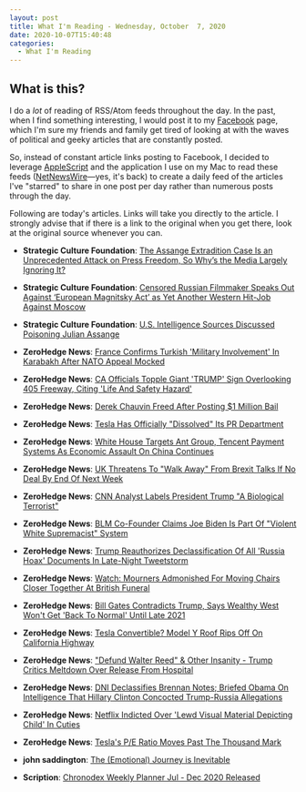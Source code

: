```yaml
---
layout: post
title: What I'm Reading - Wednesday, October  7, 2020
date: 2020-10-07T15:40:48
categories:
  - What I'm Reading
---
```


## What is this?

I do a _lot_ of reading of RSS/Atom feeds throughout the day. In the past, when I find something interesting, I would post it to my [Facebook](https://facebook.com/stevenwatsonbuehler) page, which I'm sure my friends and family get tired of looking at with the waves of political and geeky articles that are constantly posted.

So, instead of constant article links posting to Facebook, I decided to leverage [AppleScript](https://developer.apple.com/library/content/documentation/AppleScript/Conceptual/AppleScriptX/AppleScriptX.html) and the application I use on my Mac to read these feeds ([NetNewsWire](https://ranchero.com/netnewswire/)&mdash;yes, it's back) to create a daily feed of the articles I've "starred" to share in one post per day rather than numerous posts through the day.

Following are today's articles. Links will take you directly to the article. I strongly advise that if there is a link to the original when you get there, look at the original source whenever you can.

* **Strategic Culture Foundation**: [The Assange Extradition Case Is an Unprecedented Attack on Press Freedom, So Why’s the Media Largely Ignoring It?](https://www.strategic-culture.org/news/2020/10/06/the-assange-extradition-case-is-an-unprecedented-attack-on-press-freedom-so-whys-the-media-largely-ignoring-it/)

* **Strategic Culture Foundation**: [Censored Russian Filmmaker Speaks Out Against ‘European Magnitsky Act’ as Yet Another Western Hit-Job Against Moscow](https://www.strategic-culture.org/news/2020/10/05/censored-russian-filmmaker-speaks-out-against-european-magnitsky-act-as-yet-another-western-hit-job-against-moscow/)

* **Strategic Culture Foundation**: [U.S. Intelligence Sources Discussed Poisoning Julian Assange](https://www.strategic-culture.org/news/2020/10/02/u-s-intelligence-sources-discussed-poisoning-julian-assange/)

* **ZeroHedge News**: [France Confirms Turkish 'Military Involvement' In Karabakh After NATO Appeal Mocked](https://www.zerohedge.com/geopolitical/france-confirms-turkish-military-involvement-karabakh-after-nato-mocked-asking-ankara)

* **ZeroHedge News**: [CA Officials Topple Giant 'TRUMP' Sign Overlooking 405 Freeway, Citing 'Life And Safety Hazard'](https://www.zerohedge.com/political/ca-officials-topple-giant-trump-sign-overlooking-405-freeway-citing-life-and-safety)

* **ZeroHedge News**: [Derek Chauvin Freed After Posting $1 Million Bail](https://www.zerohedge.com/political/derek-chauvin-freed-after-posting-1-million-bail)

* **ZeroHedge News**: [Tesla Has Officially \"Dissolved\" Its PR Department](https://www.zerohedge.com/technology/tesla-has-officially-dissolved-its-pr-department)

* **ZeroHedge News**: [White House Targets Ant Group, Tencent Payment Systems As Economic Assault On China Continues](https://www.zerohedge.com/markets/white-house-targets-ant-group-tencent-payment-systems-economic-assault-china-continues)

* **ZeroHedge News**: [UK Threatens To \"Walk Away\" From Brexit Talks If No Deal By End Of Next Week](https://www.zerohedge.com/geopolitical/uk-threatens-walk-away-brexit-talks-if-no-deal-end-next-week)

* **ZeroHedge News**: [CNN Analyst Labels President Trump \"A Biological Terrorist\"](https://www.zerohedge.com/political/cnn-analyst-labels-president-trump-biological-terrorist)

* **ZeroHedge News**: [BLM Co-Founder Claims Joe Biden Is Part Of \"Violent White Supremacist\" System](https://www.zerohedge.com/political/blm-co-founder-claims-joe-biden-part-violent-white-supremacist-system)

* **ZeroHedge News**: [Trump Reauthorizes Declassification Of All 'Russia Hoax' Documents In Late-Night Tweetstorm](https://www.zerohedge.com/political/trump-reauthorizes-declassification-all-russia-hoax-documents-late-night-tweetstorm)

* **ZeroHedge News**: [Watch: Mourners Admonished For Moving Chairs Closer Together At British Funeral](https://www.zerohedge.com/political/watch-mourners-admonished-moving-chairs-closer-together-british-funeral)

* **ZeroHedge News**: [Bill Gates Contradicts Trump, Says Wealthy West Won't Get 'Back To Normal' Until Late 2021](https://www.zerohedge.com/geopolitical/bill-gates-contradicts-trump-says-wealthy-west-wont-get-back-normal-until-late-2021)

* **ZeroHedge News**: [Tesla Convertible? Model Y Roof Rips Off On California Highway](https://www.zerohedge.com/technology/tesla-convertible-model-y-roof-rips-california-highway)

* **ZeroHedge News**: [\"Defund Walter Reed\" & Other Insanity - Trump Critics Meltdown Over Release From Hospital](https://www.zerohedge.com/political/defund-walter-reed-other-insanity-trump-critics-meltdown-over-release-hospital)

* **ZeroHedge News**: [DNI Declassifies Brennan Notes; Briefed Obama On Intelligence That Hillary Clinton Concocted Trump-Russia Allegations](https://www.zerohedge.com/political/dni-declassifies-brennan-notes-briefed-obama-intelligence-hillary-clinton-concocted-trump)

* **ZeroHedge News**: [Netflix Indicted Over 'Lewd Visual Material Depicting Child' In Cuties](https://www.zerohedge.com/political/netflix-indicted-over-lewd-visual-material-depicting-child-cuties)

* **ZeroHedge News**: [Tesla's P/E Ratio Moves Past The Thousand Mark](https://www.zerohedge.com/markets/teslas-pe-ratio-moves-past-thousand-mark)

* **john saddington**: [The (Emotional) Journey is Inevitable](https://john.do/inevitable/)

* **Scription**: [Chronodex Weekly Planner Jul - Dec 2020 Released](https://scription.typepad.com/blog/2020/06/chronodex-weekly-planner-jul-dec-2020-released.html)

